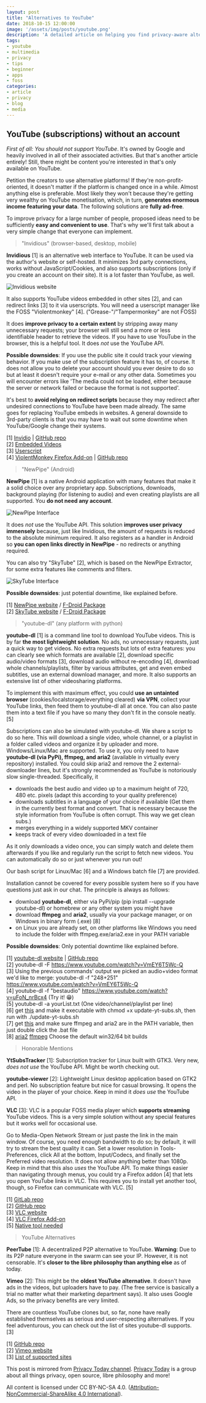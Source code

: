 ```yaml
---
layout: post
title: "Alternatives to YouTube"
date: 2018-10-15 12:00:00
image: '/assets/img/posts/youtube.png'
description: 'A detailed article on helping you find privacy-aware alternatives to YouTube'
tags:
- youtube
- multimedia
- privacy
- tips
- beginner
- apps
- foss
categories:
- article
- privacy
- blog
- media
---
```


## YouTube (subscriptions) without an account

_First of all: You should not support YouTube_. It's owned by Google and heavily involved in all of their associated activities. But that's another article entirely! Still, there might be content you're interested in that's only available on YouTube. 

Petition the creators to use alternative platforms! If they're non-profit-oriented, it doesn't matter if the platform is changed once in a while. Almost anything else is preferable. Most likely they won't because they're getting very wealthy on YouTube monetisation, which, in turn, **generates enormous income featuring your data**. The following solutions are **fully ad-free**.

To improve privacy for a large number of people, proposed ideas need to be sufficiently **easy and convenient to use**. That's why we'll first talk about a very simple change that everyone can implement.

> "Invidious" (browser-based, desktop, mobile)
  
**Invidious** [1] is an alternative web interface to YouTube. It can be used via the author's website or self-hosted. It minimizes 3rd party connections, works without JavaScript/Cookies, and also supports subscriptions (only if you create an account on their site). It is a lot faster than YouTube, as well.

![Invidious website](../assets/img/posts/invidious.jpg)

It also supports YouTube videos embedded in other sites [2], and can redirect links [3] to it via userscripts. You will need a userscript manager like the FOSS "Violentmonkey" [4]. ("Grease-"/"Tampermonkey" are not FOSS)

It does **improve privacy to a certain extent** by stripping away many unnecessary requests; your browser will still send a more or less identifiable header to retrieve the videos. If you have to use YouTube in the browser, this is a helpful tool. It does _not_ use the YouTube API.

**Possible downsides**: If you use the public site it could track your viewing behavior. If you make use of the subscription feature it has to, of course. It does not allow you to delete your account should you ever desire to do so but at least it doesn't require your e-mail or any other data. Sometimes you will encounter errors like 'The media could not be loaded, either because the server or network failed or because the format is not supported'. 

It's best to **avoid relying on redirect scripts** because they may redirect after undesired connections to YouTube have been made already. The same goes for replacing YouTube embeds in websites. A general downside to 3rd-party clients is that you may have to wait out some downtime when YouTube/Google change their systems.

[1] [Invidio](https://invidio.us/) | [GitHub repo](https://github.com/omarroth/invidious)<br />
[2] [Embedded Videos](https://greasyfork.org/en/scripts/370442-invidious-embed)<br />
[3] [Userscript](https://greasyfork.org/en/scripts/370461-invidious-redirect)<br />
[4] [ViolentMonkey Firefox Add-on](https://addons.mozilla.org/en-US/firefox/addon/violentmonkey/) | [GitHub repo](https://github.com/violentmonkey/violentmonkey)

> "NewPipe" (Android)

**NewPipe** [1] is a native Android application with many features that make it a solid choice over any proprietary app. Subscriptions, downloads, background playing (for listening to audio) and even creating playlists are all supported. You **do not need any account**.

![NewPipe Interface](../assets/img/posts/newpipe.jpg)

It does _not_ use the YouTube API. This solution **improves user privacy immensely** because, just like Invidious, the amount of requests is reduced to the absolute minimum required. It also registers as a handler in Android so **you can open links directly in NewPipe** - no redirects or anything required.

You can also try "SkyTube" [2], which is based on the NewPipe Extractor, for some extra features like comments and filters.

![SkyTube Interface](../assets/img/posts/skytube.jpg)

**Possible downsides**: just potential downtime, like explained before.

[1] [NewPipe website](https://newpipe.schabi.org/) / [F-Droid Package](https://f-droid.org/packages/org.schabi.newpipe/)<br />
[2] [SkyTube website](http://skytube-app.com/) / [F-Droid Package](https://f-droid.org/repository/browse/?fdid=free.rm.skytube.oss)

> "youtube-dl" (any platform with python)

**youtube-dl** [1] is a command line tool to download YouTube videos. This is by far **the most lightweight solution**. No ads, no unnecessary requests, just a quick way to get videos. No extra requests but lots of extra features: you can clearly see which formats are available [2], download specific audio/video formats [3], download audio without re-encoding [4], download whole channels/playlists, filter by various attributes, get and even embed subtitles, use an external download manager, and more. It also supports an extensive list of other videosharing platforms.

To implement this with maximum effect, you could **use an untainted browser** (cookies/localstorage/everything cleared) **via VPN**, collect your YouTube links, then feed them to youtube-dl all at once. You can also paste them into a text file if you have so many they don't fit in the console neatly. [5]

Subscriptions can also be simulated with youtube-dl. We share a script to do so here. This will download a single video, whole channel, or a playlist in a folder called videos and organize it by uploader and more. Windows/Linux/Mac are supported. To use it, you only need to have **youtube-dl (via PyPi), ffmpeg, and aria2** (available in virtually every repository) installed. You could skip aria2 and remove the 2 external-downloader lines, but it's strongly recommended as YouTube is notoriously slow single-threaded. Specifically, it

- downloads the best audio and video up to a maximum height of 720, 480 etc. pixels (adapt this according to your quality preference)
- downloads subtitles in a language of your choice if available (Get them in the currently best format and convert. That is necessary because the style information from YouTube is often corrupt. This way we get clean subs.)
- merges everything in a widely supported MKV container
- keeps track of every video downloaded in a text file

As it only downloads a video once, you can simply watch and delete them afterwards if you like and regularly run the script to fetch new videos. You can automatically do so or just whenever you run out!

Our bash script for Linux/Mac [6] and a Windows batch file [7] are provided.

Installation cannot be covered for every possible system here so if you have questions just ask in our chat. The principle is always as follows:

- download **youtube-dl**, either via PyPi/pip (pip install --upgrade youtube-dl) or homebrew or any other system you might have
- download **ffmpeg** and **aria2**, usually via your package manager, or on Windows in binary form (.exe) [8]
- on Linux you are already set, on other platforms like Windows you need to include the folder with ffmpeg.exe/aria2.exe in your PATH variable

**Possible downsides**: Only potential downtime like explained before.

[1] [youtube-dl website](https://rg3.github.io/youtube-dl/) | [GitHub repo](https://github.com/rg3/youtube-dl/)<br />
[2] youtube-dl -F https://www.youtube.com/watch?v=VmEY6T5Wc-Q<br />
[3] Using the previous commands' output we picked an audio+video format we'd like to merge: youtube-dl -f "248+251" https://www.youtube.com/watch?v=VmEY6T5Wc-Q<br />
[4] youtube-dl -f "bestaudio" https://www.youtube.com/watch?v=uFoN_nrBcx4 (Try it! 😁)<br />
[5] youtube-dl -a yourList.txt (One video/channel/playlist per line)<br />
[6] get [this](https://sunbirdgrove.com/~pt/update-yt-subs.html) and make it executable with chmod +x update-yt-subs.sh, then run with ./update-yt-subs.sh<br />
[7] get [this](https://sunbirdgrove.com/~pt/update-yt-subs-batch.html) and make sure ffmpeg and aria2 are in the PATH variable, then just double click the .bat file<br />
[8] [aria2](https://github.com/aria2/aria2/releases/) [ffmpeg](https://ffmpeg.zeranoe.com/builds/) Choose the default win32/64 bit builds

> Honorable Mentions

**YtSubsTracker** [1]: Subscription tracker for Linux built with GTK3. Very new, _does not use_ the YouTube API. Might be worth checking out.

**youtube-viewer** [2]: Lightweight Linux desktop application based on GTK2 and perl. No subscription feature but nice for casual browsing. It opens the video in the player of your choice. Keep in mind it _does use_ the YouTube API.

**VLC** [3]: VLC is a popular FOSS media player which **supports streaming** YouTube videos. This is a very simple solution without any special features but it works well for occasional use.

Go to Media-Open Network Stream or just paste the link in the main window. Of course, you need enough bandwidth to do so; by default, it will try to stream the best quality it can. Set a lower resolution in Tools-Preferences, click All at the bottom, Input/Codecs, and finally set the Preferred video resolution. It does not allow anything better than 1080p. Keep in mind that this also _uses_ the YouTube API. To make things easier than navigating through menus, you could try a Firefox addon [4] that lets you open YouTube links in VLC. This requires you to install yet another tool, though, so Firefox can communicate with VLC. [5]

[1] [GitLab repo](https://gitlab.com/Mis012/YtSubsTracker)<br />
[2] [GitHub repo](https://github.com/trizen/youtube-viewer)<br />
[3] [VLC website](https://www.videolan.org/vlc/)<br />
[4] [VLC Firefox Add-on](https://addons.mozilla.org/en-US/firefox/addon/open-in-vlc-videolan/)<br />
[5] [Native tool needed](https://github.com/alexmarcoo/open-in-native-client/releases)

> YouTube Alternatives

**PeerTube** [1]: A decentralized P2P alternative to YouTube. **Warning**: Due to its P2P nature everyone in the swarm can see your IP. However, it is not censorable. It's **closer to the libre philosophy than anything else** as of today.

**Vimeo** [2]: This might be the **oldest YouTube alternative**. It doesn't have ads in the videos, but uploaders have to pay. (The free service is basically a trial no matter what their marketing department says). It also uses Google Ads, so the privacy benefits are very limited.

There are countless YouTube clones but, so far, none have really established themselves as serious and user-respecting alternatives. If you feel adventurous, you can check out the list of sites youtube-dl supports. [3]

[1] [GitHub repo](https://github.com/Chocobozzz/PeerTube)<br />
[2] [Vimeo website](https://vimeo.com)<br />
[3] [List of supported sites](https://github.com/rg3/youtube-dl/tree/master/youtube_dl/extractor)

This post is mirrored from [Privacy Today channel](https://t.me/privacytoday). [Privacy Today](https://t.me/joinchat/Awg5A0UW-tzOLX7zMoTDog) is a group about all things privacy, open source, libre philosophy and more!

All content is licensed under CC BY-NC-SA 4.0. ([Attribution-NonCommercial-ShareAlike 4.0 International](https://creativecommons.org/licenses/by-nc-sa/4.0/)).
